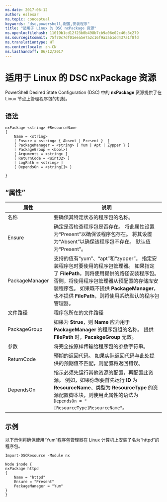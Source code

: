 ```yaml
---
ms.date: 2017-06-12
author: eslesar
ms.topic: conceptual
keywords: "dsc,powershell,配置,安装程序"
title: "适用于 Linux 的 DSC nxPackage 资源"
ms.openlocfilehash: 11019b1cd12f23b0b498b7cb9a06e02c46c3c279
ms.sourcegitcommit: 75f70c7df01eea5e7a2c16f9a3ab1dd437a1f8fd
ms.translationtype: HT
ms.contentlocale: zh-CN
ms.lasthandoff: 06/12/2017
---
```

<a id="dsc-for-linux-nxpackage-resource" class="xliff"></a>
# 适用于 Linux 的 DSC nxPackage 资源

PowerShell Desired State Configuration (DSC) 中的 **nxPackage** 资源提供了在 Linux 节点上管理程序包的机制。

<a id="syntax" class="xliff"></a>
## 语法

```
nxPackage <string> #ResourceName
{
    Name = <string>
    [ Ensure = <string> { Absent | Present }  ]
    [ PackageManager = <string> { Yum | Apt | Zypper } ]
    [ PackageGroup = <bool>]
    [ Arguments = <string> ]
    [ ReturnCode = <uint32> ]
    [ LogPath = <string> ]
    [ DependsOn = <string[]> ]
    
}
```

<a id="properties" class="xliff"></a>
## “属性”

|  属性 |  说明 | 
|---|---|
| 名称| 要确保其特定状态的程序包的名称。| 
| Ensure| 确定是否检查程序包是否存在。 将此属性设置为“Present”以确保该程序包存在。 将其设置为“Absent”以确保该程序包不存在。 默认值为“Present”。|  
| PackageManager| 支持的值有“yum”、“apt”和“zypper”。 指定安装程序包时要使用的程序包管理器。 如果指定了 **FilePath**，则将使用提供的路径安装程序包。 否则，将使用程序包管理器从预配置的存储库安装程序包。 如果既不提供 **PackageManager**，也不提供 **FilePath**，则将使用系统默认的程序包管理器。| 
| 文件路径| 程序包所在的文件路径| 
| PackageGroup| 如果为 **$true**，则 **Name** 应为用于 **PackageManager** 的程序包组的名称。 提供 **FilePath** 时，**PacakgeGroup** 无效。| 
| 参数| 将完全按原样传输给程序包的参数字符串。| 
| ReturnCode| 预期的返回代码。 如果实际返回代码与此处提供的预期值不匹配，则配置将返回错误。| 
| DependsOn | 指示必须先运行其他资源的配置，再配置此资源。 例如，如果你想要首先运行 **ID** 为 **ResourceName**、类型为 **ResourceType** 的资源配置脚本块，则使用此属性的语法为 `DependsOn = "[ResourceType]ResourceName"`。| 

<a id="example" class="xliff"></a>
## 示例

以下示例将确保使用“Yum”程序包管理器在 Linux 计算机上安装了名为“httpd”的程序包。

```
Import-DSCResource -Module nx 

Node $node {
nxPackage httpd
{
    Name = "httpd"
    Ensure = "Present"
    PackageManager = "Yum"
}
}
```

